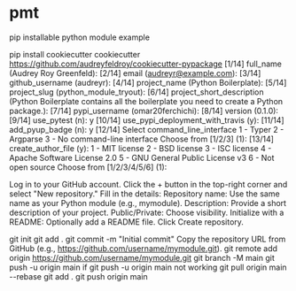 # pmt
pip installable python module example


pip install cookiecutter
cookiecutter https://github.com/audreyfeldroy/cookiecutter-pypackage
  [1/14] full_name (Audrey Roy Greenfeld): 
  [2/14] email (audreyr@example.com): 
  [3/14] github_username (audreyr): 
  [4/14] project_name (Python Boilerplate): 
  [5/14] project_slug (python_module_tryout): 
  [6/14] project_short_description (Python Boilerplate contains all the boilerplate you need to create a Python package.): 
  [7/14] pypi_username (omar20ferchichi): 
  [8/14] version (0.1.0): 
  [9/14] use_pytest (n): y
  [10/14] use_pypi_deployment_with_travis (y): 
  [11/14] add_pyup_badge (n): y
  [12/14] Select command_line_interface
    1 - Typer
    2 - Argparse
    3 - No command-line interface
    Choose from [1/2/3] (1): 
  [13/14] create_author_file (y):
    1 - MIT license
    2 - BSD license
    3 - ISC license
    4 - Apache Software License 2.0
    5 - GNU General Public License v3
    6 - Not open source
    Choose from [1/2/3/4/5/6] (1): 



Log in to your GitHub account.
Click the + button in the top-right corner and select "New repository."
Fill in the details:
Repository name: Use the same name as your Python module (e.g., mymodule).
Description: Provide a short description of your project.
Public/Private: Choose visibility.
Initialize with a README: Optionally add a README file.
Click Create repository.

git init
git add .
git commit -m "Initial commit"
Copy the repository URL from GitHub (e.g., https://github.com/username/mymodule.git).
git remote add origin https://github.com/username/mymodule.git
git branch -M main
git push -u origin main
if git push -u origin main not working
  git pull origin main --rebase
  git add .
  git push origin main

















    
